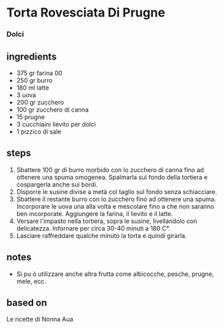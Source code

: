 



# Torta Rovesciata Di Prugne
  
### Dolci
## ingredients
  
* 375 gr farina 00  
* 250 gr burro  
* 180 ml latte  
* 3 uova  
* 200 gr zucchero  
* 100 gr zucchero di canna  
* 15 prugne  
* 3 cucchiaini lievito per dolci  
* 1 pizzico di sale
## steps
  
1. Sbattere 100 gr di burro morbido con lo zucchero di canna fino ad ottenere una spuma omogenea. Spalmarla sul fondo della tortiera e cospargerla anche sui bordi.   
1. Disporre le susine divise a metà col taglio sul fondo senza schiacciare.  
1. Sbattere il restante burro con lo zucchero fino ad ottenere una spuma. Incorporare le uova una alla volta e mescolare fino a che non saranno ben incorporate. Aggiungere la farina, il lievito e il latte.  
1. Versare l'impasto nella tortiera, sopra le susine, livellandolo con delicatezza. Infornare per circa 30-40 minuti a 180 C°.  
1. Lasciare raffreddare qualche minuto la torta e quindi girarla.
## notes
  
* Si pu ò utilizzare anche altra frutta come albicocche, pesche, prugne, mele, ecc.
## based on
  
Le ricette di Nonna Aua